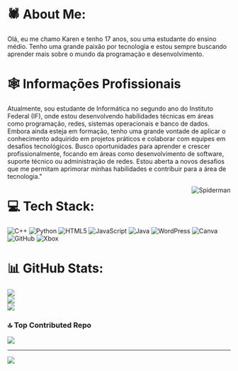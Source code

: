# 🕷 About Me:
Olá, eu me chamo Karen e tenho 17 anos, sou uma estudante do ensino médio. Tenho uma grande paixão por tecnologia e estou sempre buscando aprender mais sobre o mundo da programação e desenvolvimento.

# 🕸 Informações Profissionais
Atualmente, sou estudante de Informática no segundo ano do Instituto Federal (IF), onde estou desenvolvendo habilidades técnicas em áreas como programação, redes, sistemas operacionais e banco de dados. Embora ainda esteja em formação, tenho uma grande vontade de aplicar o conhecimento adquirido em projetos práticos e colaborar com equipes em desafios tecnológicos. Busco oportunidades para aprender e crescer profissionalmente, focando em áreas como desenvolvimento de software, suporte técnico ou administração de redes. Estou aberta a novos desafios que me permitam aprimorar minhas habilidades e contribuir para a área de tecnologia."


 
<p> <img alt="Spiderman" src="https://images.app.goo.gl/mfGcGB8TuHLBsHXdA" align="right">
</p>

# 💻 Tech Stack:
![C++](https://img.shields.io/badge/c++-%2300599C.svg?style=for-the-badge&logo=c%2B%2B&logoColor=white) ![Python](https://img.shields.io/badge/python-3670A0?style=for-the-badge&logo=python&logoColor=ffdd54) ![HTML5](https://img.shields.io/badge/html5-%23E34F26.svg?style=for-the-badge&logo=html5&logoColor=white) ![JavaScript](https://img.shields.io/badge/javascript-%23323330.svg?style=for-the-badge&logo=javascript&logoColor=%23F7DF1E) ![Java](https://img.shields.io/badge/java-%23ED8B00.svg?style=for-the-badge&logo=openjdk&logoColor=white) ![WordPress](https://img.shields.io/badge/WordPress-%23117AC9.svg?style=for-the-badge&logo=WordPress&logoColor=white) ![Canva](https://img.shields.io/badge/Canva-%2300C4CC.svg?style=for-the-badge&logo=Canva&logoColor=white) ![GitHub](https://img.shields.io/badge/github-%23121011.svg?style=for-the-badge&logo=github&logoColor=white) ![Xbox](https://img.shields.io/badge/xbox-%23107C10.svg?style=for-the-badge&logo=xbox&logoColor=white)
# 📊 GitHub Stats:
![](https://github-readme-stats.vercel.app/api?username=karen2207&theme=swift&hide_border=false&include_all_commits=false&count_private=false)<br/>
![](https://github-readme-streak-stats.herokuapp.com/?user=karen2207&theme=swift&hide_border=false)<br/>
![](https://github-readme-stats.vercel.app/api/top-langs/?username=karen2207&theme=swift&hide_border=false&include_all_commits=false&count_private=false&layout=compact)



### 🔝 Top Contributed Repo
![](https://github-contributor-stats.vercel.app/api?username=karen2207&limit=5&theme=swift&combine_all_yearly_contributions=true)

---
[![](https://visitcount.itsvg.in/api?id=karen2207&icon=0&color=12)](https://visitcount.itsvg.in)

<!-- Proudly created with GPRM ( https://gprm.itsvg.in ) -->
